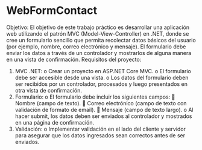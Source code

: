 # WebFormContact
Objetivo:
El objetivo de este trabajo práctico es desarrollar una aplicación web utilizando el patrón MVC (Model-View-Controller) en .NET, donde se cree un formulario sencillo que permita recolectar datos básicos del usuario (por ejemplo, nombre, correo electrónico y mensaje). El formulario debe enviar los datos a través de un controlador y mostrarlos de alguna manera en una vista de confirmación.
Requisitos del proyecto:
1.	MVC .NET:
o	Crear un proyecto en ASP.NET Core MVC.
o	El formulario debe ser accesible desde una vista.
o	Los datos del formulario deben ser recibidos por un controlador, procesados y luego presentados en otra vista de confirmación.
2.	Formulario:
o	El formulario debe incluir los siguientes campos:
	Nombre (campo de texto).
	Correo electrónico (campo de texto con validación de formato de email).
	Mensaje (campo de texto largo).
o	Al hacer submit, los datos deben ser enviados al controlador y mostrados en una página de confirmación.
3.	Validación:
o	Implementar validación en el lado del cliente y servidor para asegurar que los datos ingresados sean correctos antes de ser enviados.
